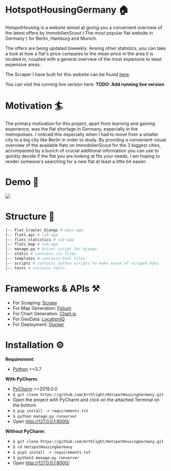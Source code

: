
# HotspotHousingGermany :house:
HotspotHousing is a website aimed at giving you a convenient overview of the latest offers by ImmobilienScout ( The most popular flat website in Germany ) for Berlin, Hamburg and Munich.

The offers are being updated biweekly. Among other statistics, you can take a look at how a flat's price compares to the mean price in the area it is located in, coupled with a general overview of the most expensive to least expensive areas.

The Scraper I have built for this website can be found [here](https://github.com/Arthlight/Flat_Scraper).

You can visit the running live version here: **TODO: Add running live version**

# Motivation :surfer:
The primary motivation for this project, apart from learning and gaining experience, was the flat shortage in Germany, especially in the metropolises. I noticed this especially when I had to move from a smaller city to a big city like Berlin in order to study. By providng a convenient visual overview of the available flats on ImmobilienScout for the 3 biggest cities, accompanied by a bunch of crucial additional information you can use to quickly decide if the flat you are looking at fits your needs, I am hoping to render someone's searching for a new flat at least a little bit easier.

# Demo :movie_camera:
![](Demo/Demo.gif)

# Structure :open_file_folder:

```bash
|-- Flat_Crawler_Django # main-app
|-- flats_api # sub-app
|-- flats_statistics # sub-app
|-- flats_map # sub-app
|-- manage.py # driver script for django
|-- static # contains css files
|-- templates # contains html files
|-- scripts # contains python scripts to make sense of scraped data
|-- tests # contains tests
```

# Frameworks & APIs :hammer_and_pick:
- For Scraping: [Scrapy](https://scrapy.org/)
- For Map Generation: [Folium](https://python-visualization.github.io/folium/)
- For Chart Generation: [Chart.js](https://www.chartjs.org/)
- For GeoData: [LocationIQ](https://locationiq.com/)
- For Deployment: [Docker](https://www.docker.com)


# Installation :gear:
**Requirement**:
- [Python](https://www.python.org) >=3.7

**With PyCharm**:
- [PyCharm](https://www.jetbrains.com/pycharm/) >=2019.0.0
- ```$ git clone https://github.com/Arthlight/HotspotHousingGermany.git```
- Open the project with PyCharm and click on the attached Terminal on the bottom.
- ```$ pip install -r requirements.txt```
- ```$ python manage.py runserver```
- Open http://127.0.0.1:8000/

**Without PyCharm**:
- ```$ git clone https://github.com/Arthlight/HotspotHousingGermany.git```
- ```$ cd HotspotHousingGermany```
- ```$ pip3 install -r requirements.txt```
- ```$ python3 manage.py runserver```
- Open http://127.0.0.1:8000/
